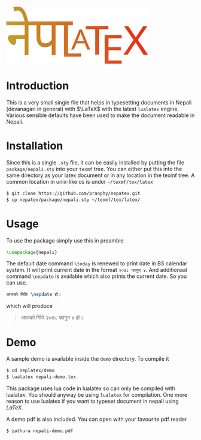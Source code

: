 ![](images/logo.png)

# Introduction
This is a very small single file that helps in typesetting documents in Nepali (devanagari in general) with $\LaTeX$ with the latest `lualatex` engine. Various sensible defaults have been used to make the document readable in Nepali.

# Installation

Since this is a single `.sty` file, it can be easily installed by putting the file `package/nepali.sty` into your `texmf` tree. You can either put this into the same directory as your latex document or in any location in the texmf tree. A common location in unix-like os is under `~/texmf/tex/latex`

```bash
$ git clone https://github.com/pranphy/nepatex.git
$ cp nepatex/package/nepali.sty ~/texmf/tex/latex/
```

# Usage

To use the package simply use this in preamble

```latex
\usepackage{nepali}
```

The default date command `\today` is renewed to print date in BS calendar system. It will print current date in the format `२०७८ फागुन ४`. And additionaal command `\nepdate` is available which also prints the current date. So you can use.

```latex
आजको मितिः \nepdate हो।
```

which will produce

> आजको मिति २०७८ फागुन ४ हो।

# Demo

A sample demo is available inside the `demo` directory. To compile it 

```bash
$ cd neplatex/demo
$ lualatex nepali-demo.tex
```

This package uses lua code in lualatex so can only be compiled with lualatex. You should anyway be using `lualatex` for compilation. One more reason to use lualatex if you want to typeset document in nepali using $LaTeX$.

A demo pdf is also included. You can open with your favourite pdf reader

```bash
$ zathura nepali-demo.pdf
```


